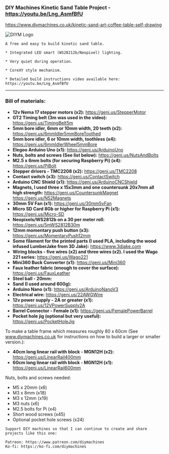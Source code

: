 ### DIY Machines Kinetic Sand Table Project - https://youtu.be/Lng_AsmfBfU

https://www.diymachines.co.uk/kinetic-sand-art-coffee-table-self-drawing

![DIYM Logo](https://lirp.cdn-website.com/65e30418/dms3rep/multi/opt/DIY+Machines+Ident+Cleaner+-+White+Background+Larger-162w.png)

```
A free and easy to build kinetic sand table.

* Integrated LED smart (WS28212b/Neopixel) lighting.

* Very quiet during operation.

* CoreXY style mechanism.

* Detailed build instructions video available here: https://youtu.be/Lng_AsmfBfU

```
***

### Bill of materials:
- **12v Nema 17 stepper motors (x2):**  https://geni.us/StepperMotor
- **GT2 Timing belt (3m was used in the video):** https://geni.us/TimingBelt5m
- **5mm bore idler, 6mm or 10mm width, 20 teeth (x2):** https://geni.us/6mmIdler5mmBoreToothed
- **5mm bore idler, 6 or 10mm width, toothless (x4):** https://geni.us/6mmIdlerWheel5mmBore
- **Elegoo Arduino Uno (x1):** https://geni.us/ArduinoUno
- **Nuts, bolts and screws (See list below):** https://geni.us/NutsAndBolts
- **M2.5 x 6mm bolts (for securing Raspberry Pi) (x4):** https://geni.us/PiBolt
- **Stepper drivers - TMC2208 (x2):** https://geni.us/TMC2208
- **Contact switch (x3):** https://geni.us/ContactSwitch
- **Arduino CNC Shield (x1):** https://geni.us/ArduinoCNCShield
- **Magnets, I used three x 15x3mm and one countersunk 20x7mm all high strength:** https://geni.us/CountersunkMagnet https://geni.us/N52Magnets
- **30mm 5V Fan (x1):** https://geni.us/30mm5vFan
- **Micro SD Card 8Gb or higher for Raspberry Pi (x1):** https://geni.us/Micro-SD
- **Neopixels/WS2812b on a 30 per meter roll:** https://geni.us/5mWS2812B30m
- **12mm momentary push button (x3):** https://geni.us/MomentaryPush12mm
- **Some filament for the printed parts (I used PLA, including the wood infused LumberJake from 3D Jake):** https://www.3djake.com
- **Wiring blocks - five wires (x2) and three wires (x2). I used the Wago 221 series:** https://geni.us/Wago221
- **Mini360 Buck Converter (x1):** https://geni.us/Mini360
- **Faux leather fabric (enough to cover the surface):** https://geni.us/FauxLeather
- **Steel ball - 20mm:**
- **Sand (I used around 600g):**
- **Arduino Nano (x1):** https://geni.us/ArduinoNanoV3
- **Electrical wire:** https://geni.us/22AWGWire
- **12v power supply - 2A or greater (x1):** https://geni.us/12VPowerSupply2A
- **Barrel Connector - Female (x1):** https://geni.us/FemalePowerBarrel
- **Pocket hole jig (optional but very useful):** https://geni.us/PocketHoleJig

To make a table frame which measures roughly 80 x 60cm (See www.diymachines.co.uk for instructions on how to build a larger or smaller version.):
- **40cm long linear rail with block - MGN12H (x2):** https://geni.us/LinearRail400mm
- **60cm long linear rail with block - MGN12H (x1):** https://geni.us/LinearRail600mm

Nuts, bolts and screws needed:
- M5 x 20mm (x6)
- M3 x 8mm (x18)
- M3 x 12mm (x19)
- M3 nuts (x6)
- M2.5 bolts for Pi (x4)
- Short wood screws (x45)
- Optional pocket hole screws (x24)


```
Support DIY machines so that I can continue to create and share projects like this one:

Patreon: https://www.patreon.com/diymachines
Ko-fi: https://ko-fi.com/diymachines

```
